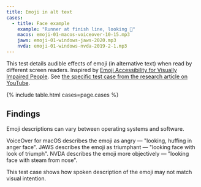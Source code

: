```yaml
---
title: Emoji in alt text
cases:
  - title: Face example
    example: "Runner at finish line, looking 😤"
    macos: emoji-01-macos-voiceover-10-15.mp3
    jaws: emoji-01-windows-jaws-2020.mp3
    nvda: emoji-01-windows-nvda-2019-2-1.mp3
---
```


This test details audible effects of emoji (in alternative text) when read by different screen readers. Inspired by [Emoji Accessibility for Visually Impaired People](https://dl.acm.org/doi/10.1145/3313831.3376267). See [the specific test case from the research article on YouTube](https://youtu.be/uIbPcZq6izk?t=480).

{% include table.html cases=page.cases %}

## Findings

Emoji descriptions can vary between operating systems and software.

VoiceOver for macOS describes the emoji as angry — "looking, huffing in anger face". JAWS describes the emoji as triumphant — "looking face with look of triumph". NVDA describes the emoji more objectively — "looking face with steam from nose".

This test case shows how spoken description of the emoji may not match visual intention.

